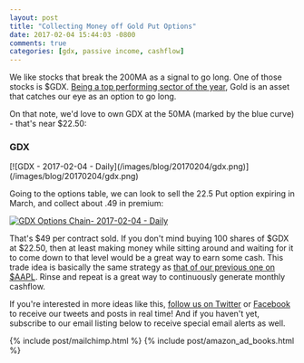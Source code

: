 ```yaml
---
layout: post
title: "Collecting Money off Gold Put Options"
date: 2017-02-04 15:44:03 -0800
comments: true
categories: [gdx, passive income, cashflow]
---
```


We like stocks that break the 200MA as a signal to go long. One of those stocks is $GDX. [Being a top performing sector of the year](http://finviz.com/groups.ashx?g=industry&v=210&o=-perf1w "Top Performing Sectors"), Gold is an asset that catches our eye as an option to go long.

On that note, we'd love to own GDX at the 50MA (marked by the blue curve) - that's near $22.50:

<h3 id="20170204-gdx">GDX</h3>
[![GDX - 2017-02-04 - Daily](/images/blog/20170204/gdx.png)](/images/blog/20170204/gdx.png)

Going to the options table, we can look to sell the 22.5 Put option expiring in March, and collect about .49 in premium:

[![GDX Options Chain- 2017-02-04 - Daily](/images/blog/20170204/gdxoc.png)](/images/blog/20170204/gdxoc.png)

That's $49 per contract sold. If you don't mind buying 100 shares of $GDX at $22.50, then at least making money while sitting around and waiting for it to come down to that level would be a great way to earn some cash. This trade idea is basically the same strategy as [that of our previous one on $AAPL](/blog/2017/02/04/waiting-patiently-for-aapl-while-getting-paid/ "Waiting Patiently for $AAPL While Getting Paid"). Rinse and repeat is a great way to continuously generate monthly cashflow.

If you're interested in more ideas like this, [follow us on Twitter](https://twitter.com/theta_positive "Follow @thetatrades on Twitter") or [Facebook](https://facebook.com/thetatrades "Follow @thetatrades on Facebook") to receive our tweets and posts in real time! And if you haven't yet, subscribe to our email listing below to receive special email alerts as well.

{% include post/mailchimp.html %}
{% include post/amazon_ad_books.html %}
